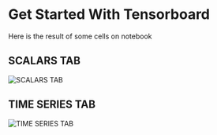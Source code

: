 # Get Started With Tensorboard
Here is the result of some cells on notebook
## SCALARS TAB
![SCALARS TAB](https://raw.githubusercontent.com/shintafiaa/Tel-U-ML-Course/main/WEEK%2010%20Deep%20Learning%20Computation/10%20Get%20started%20with%20tensorboard/image%20files%20tensorboard/scalar%20tab.JPG)

## TIME SERIES TAB
![TIME SERIES TAB](https://raw.githubusercontent.com/shintafiaa/Tel-U-ML-Course/main/WEEK%2010%20Deep%20Learning%20Computation/10%20Get%20started%20with%20tensorboard/image%20files%20tensorboard/time%20series%20tab.JPG)